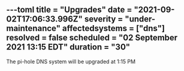 ---toml
title = "Upgrades"
date = "2021-09-02T17:06:33.996Z"
severity = "under-maintenance"
affectedsystems = ["dns"]
resolved = false
scheduled = "02 September 2021 13:15 EDT"
duration = "30"
---
The pi-hole DNS system will be upgraded at 1:15 PM

<!--- language code: en -->
